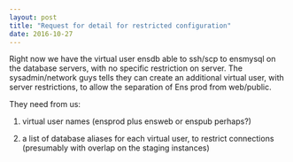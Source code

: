 ```yaml
---
layout: post
title: "Request for detail for restricted configuration"
date: 2016-10-27
---
```


Right now we have the virtual user ensdb able to ssh/scp to ensmysql on the database servers, with no specific restriction on server. The sysadmin/network guys tells they can create an additional virtual user, with server restrictions, to allow the separation of Ens prod from web/public. 

They need from us:

1. virtual user names (ensprod plus ensweb or enspub perhaps?)

2. a list of database aliases for each virtual user, to restrict connections (presumably with overlap on the staging instances)


